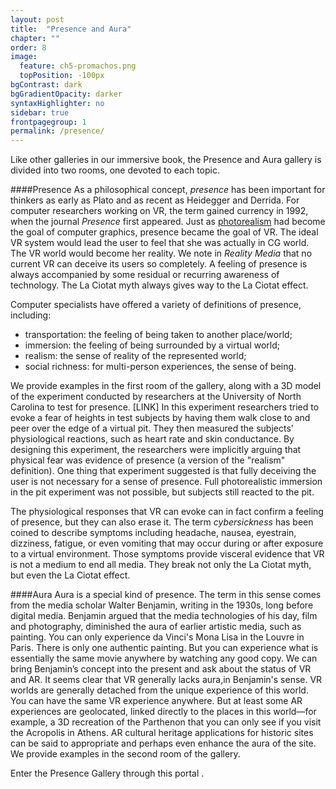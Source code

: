 ```yaml
---
layout: post
title:  "Presence and Aura"
chapter: ""
order: 8
image:
  feature: ch5-promachos.png
  topPosition: -100px
bgContrast: dark
bgGradientOpacity: darker
syntaxHighlighter: no
sidebar: true
frontpagegroup: 1
permalink: /presence/
---
```

Like other galleries in our immersive book, the Presence and Aura gallery is divided into two rooms, one devoted to each topic. 

####Presence
As a philosophical concept, *presence* has been important for thinkers as early as Plato and as recent as Heidegger and Derrida. For computer researchers working on VR, the term gained currency in 1992, when the journal *Presence* first appeared. Just as <a href="{{site.baseurl}}/chapters/chapter03-04.html">photorealism</a> had become the goal of computer graphics, presence became the goal of VR. The ideal VR system would lead the user to feel that she was actually in CG world. The VR world would become her reality. We note in *Reality Media* that no current VR can deceive its users so completely. A feeling of presence is always accompanied by some residual or recurring awareness of technology. The La Ciotat myth always gives way to the La Ciotat effect. 

Computer specialists have offered a variety of definitions of presence, including: 

 * transportation: the feeling of being taken to another place/world;
 * immersion: the feeling of being surrounded by a virtual world;
 * realism: the sense of reality of the represented world;
 * social richness: for multi-person experiences, the sense of being.

We provide examples in the first room of the gallery, along with a 3D model of the experiment conducted by researchers at the University of North Carolina to test for presence. \[LINK\] In this experiment researchers tried to evoke a fear of heights in test subjects by having them walk close to and peer over the edge of a virtual pit. They then measured the subjects' physiological reactions, such as heart rate and skin conductance. By designing this experiment, the researchers were implicitly arguing that physical fear was evidence of presence (a version of the "realism" definition). One thing that experiment suggested is that fully deceiving the user is not necessary for a sense of presence. Full photorealistic immersion in the pit experiment was not possible, but subjects still reacted to the pit. 

The physiological responses that VR can evoke can in fact confirm a feeling of presence, but they can also erase it. The term *cybersickness* has been coined to describe symptoms including headache, nausea, eyestrain, dizziness, fatigue, or even vomiting that may occur during or after exposure to a virtual environment. Those symptoms provide visceral evidence that VR is not a medium to end all media. They break not only the La Ciotat myth, but even the La Ciotat effect.

####Aura
Aura is a special kind of presence. The term in this sense comes from the media scholar Walter Benjamin, writing in the 1930s, long before digital media. Benjamin argued that the media technologies of his day, film and photography, diminished the aura of earlier artistic media, such as painting. You can only experience da Vinci's Mona Lisa in the Louvre in Paris. There is only one authentic painting. But you can experience what is essentially the same movie anywhere by watching any good copy. We can bring Benjamin’s concept into the present and ask about the status of VR and AR. It seems clear that VR generally lacks aura,in Benjamin's sense. VR worlds are generally detached from the unique experience of this world. You can have the same VR experience anywhere. But at least some AR experiences are geolocated, linked directly to the places in this world&mdash;for example, a 3D recreation of the Parthenon that you can only see if you visit the Acropolis in Athens. AR cultural heritage applications for historic sites can be said to appropriate and perhaps even enhance the aura of the site. We provide examples in the second room of the gallery. 

Enter the Presence Gallery through this portal <a class="xrlink" room="3" waypoint="start"></a>.
